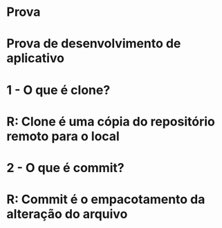 # Prova
# Prova de desenvolvimento de aplicativo
# 1 - O que é clone?
#  R: Clone é uma cópia do repositório remoto para o local
# 2 - O que é commit?
# R: Commit é o empacotamento da alteração do arquivo



